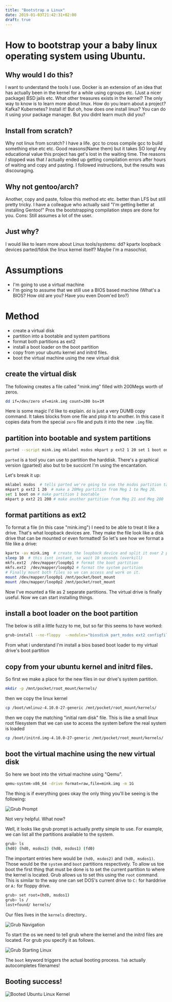 ```yaml
---
title: "Bootstrap a Linux"
date: 2019-01-03T21:42:31+02:00
draft: true
---
```


# How to bootstrap your a baby linux operating system using Ubuntu.

## Why would I do this? 
I want to understand the tools I use. Docker is an extension of an idea that has actually been in the kernel for a while using cgroups etc. (Just a nicer package)
BSD jails etc.
What other treasures exists in the kernel? The only way to know is to learn more about linux.
How do you learn about a project? Kafka? Kubernetes? Install it! But oh, how does one install linux? You can do it using your package manager. But you didnt learn much did you?

## Install from scratch?
Why not linux from scratch? I have a life. gcc to cross compile gcc to build something else etc etc. Good reasons(Name them) but it takes SO long! Any educational value this project has get's lost in the waiting time. The reasons *I* stopped was that *I* actually ended up getting compilation errors after hours of waiting and copy and pasting. I followed instructions, but the results was discouraging.

## Why not gentoo/arch?
Another, copy and paste, follow this method etc etc. better than LFS but still pretty tricky. I have a colleague who actually said "I'm getting better at installing Gentoo!" Pros the bootstrapping compilation steps are done for you. Cons: Still assumes a lot of the user.

## Just why?
I would like to learn more about Linux tools/systems:
dd? kpartx loopback devices parted/fdisk the linux kernel itself?
Maybe I'm a masochist. 

# Assumptions
- I'm going to use a virtual machine
- I'm going to assume that we still use a BIOS based machine (What's a BIOS? How old are you? Have you even Doom'ed bro?)

# Method
- create a virtual disk
- partition into a bootable and system partitions
- format both partitions as ext2
- install a boot loader on the boot partition
- copy from your ubuntu kernel and initrd files.
- boot the virtual machine using the new virtual disk

## create the virtual disk
The following creates a file called "mink.img" filled with 200Megs worth of zeros.

```bash
dd if=/dev/zero of=mink.img count=200 bs=1M
```
Here is some magic I'd like to explain. `dd` is just a very DUMB copy command. It takes blocks from one file and plop it to another. In this case it copies data from the special `zero` file and puts it into the new `.img` file.

## partition into bootable and system partitions
```bash
parted --script mink.img mklabel msdos mkpart p ext2 1 20 set 1 boot on mkpart p ext2 21 200
```
`parted` is a tool you can use to partition the harddisk. There's a graphical version (gparted) also but to be succicnt I'm using the encantation.

Let's break it up:
```bash
mklabel msdos  # tells parted we're going to use the msdos partition table scheme. This is a legacy thing as far as I understand it.
mkpart p ext2 1 20  # make a 20Meg partition from Meg 1 to Meg 20.
set 1 boot on # make partition 1 bootable
mkpart p ext2 21 200 # make another partition from Meg 21 and Meg 200 
```

## format partitions as ext2
To format a file (in this case "mink.img") I need to be able to treat it like a drive. That's what loopback devices are. They make the file look like a disk drive that can be mounted or even formatted! So let's see how we format a file like a drive:

```bash
kpartx -av mink.img  # create the loopback device and split it over 2 partitions (kpartx splits it up for you)
sleep 10  # this isnt instant, so wait 10 seconds (overkill)
mkfs.ext2  /dev/mapper/loop0p1 # format the boot partition
mkfs.ext2  /dev/mapper/loop0p2 # format the system partition
# Finally mount both files so we can access and work on it.
mount /dev/mapper/loop0p1 /mnt/pocket/boot_mount 
mount /dev/mapper/loop0p2 /mnt/pocket/root_mount
```
Now I've mounted a file as 2 separate partitions. The virtual drive is finally useful. Now we can start installing things.

## install a boot loader on the boot partition
The below is still a little fuzzy to me, but so far this seems to have worked:
```bash
grub-install --no-floppy  --modules="biosdisk part_msdos ext2 configfile normal multiboot" --root-directory=/mnt/pocket/boot_mount/ /dev/loop0
```
From what i understand I'm install a bios based boot loader to my virtual drive's boot partition

## copy from your ubuntu kernel and initrd files.
So first we make a place for the new files in our drive's system partition.
```bash
mkdir -p /mnt/pocket/root_mount/kernels/
```
then we copy the linux kernel
```bash
cp /boot/vmlinuz-4.10.0-27-generic /mnt/pocket/root_mount/kernels/
```
then we copy the matching "initial ram disk" file. This is like a small linux root filesystem that we can use to access the system before the real system is loaded
```bash
cp /boot/initrd.img-4.10.0-27-generic /mnt/pocket/root_mount/kernels/
```

## boot the virtual machine using the new virtual disk
So here we boot into the virtual machine using "Qemu".
```bash
qemu-system-x86_64 -drive format=raw,file=mink.img -m 1G
```
The thing is if everything goes okay the only thing you'll be seeing is the following:

![Grub Prompt](/grub-init.png)

Not very helpful. What now?

Well, it looks like grub prompt is actually pretty simple to use. For example, we can list all the partitions available to the system.
```bash
grub> ls 
(hd0) (hd0, msdos2) (hd0, msdos1) (fd0)
```
The important entries here would be `(hd0, msdos2)` and `(hd0, msdos1)`. Those would be the `system` and `boot` partitions respectively. To allow us toe boot the first thing that must be done is to set the current partition to where the kernel is located. Grub allows us to set this using the `root` command. This is similar to the way one can set DOS's current drive to `C:` for harddrive or `A:` for floppy drive.

```bash
grub> set root=(hd0, msdos1)
grub> ls /
lost+found/ kernels/
```
Our files lives in the `kernels` directory..

![Grub Navigation](/grub-navigate.png)

To start the os we need to tell grub where the kernel and the initrd files are located. For grub you specify it as follows.

![Grub Starting Linux](/grub-start-os.png)

The `boot` keyword triggers the actual booting process. `Tab` actually autocompletes filenames!

## Booting success!

![Booted Ubuntu Linux Kernel](/itworked.png)
